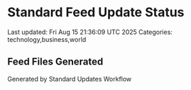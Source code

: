 # Standard Feed Update Status
Last updated: Fri Aug 15 21:36:09 UTC 2025
Categories: technology,business,world

## Feed Files Generated

Generated by Standard Updates Workflow
